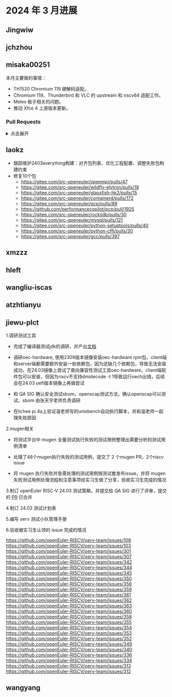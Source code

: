 # 2024 年 3 月进展

## Jingwiw


## jchzhou


## misaka00251

本月主要做的事情：

 - TH1520 Chromium 119 硬解码适配。
 - Chromium 119、Thunderbird 和 VLC 的 upstream 和 riscv64 适配工作。
 - Meles 板子相关的问题。 
 - 推动 Xfce 4 上游版本更新。

### Pull Requests

<details>
  <summary>点击展开</summary>

  - https://gitee.com/src-openeuler/thunderbird/pulls/6
  - https://gitee.com/src-openeuler/podofo/pulls/3
  - https://gitee.com/src-openeuler/chromium/pulls/3
  - https://gitee.com/src-openeuler/vlc/pulls/1
  - https://gitee.com/src-openeuler/xfce4-session/pulls/18
  - https://gitee.com/src-openeuler/libxfce4ui/pulls/9
  - https://gitee.com/src-openeuler/xfce4-settings/pulls/20
  - https://gitee.com/src-openeuler/xfce4-dev-tools/pulls/12
  - https://gitee.com/src-openeuler/tumbler/pulls/14
  - https://gitee.com/src-openeuler/xfconf/pulls/8
  - https://gitee.com/src-openeuler/xfce4-appfinder/pulls/14
  - https://gitee.com/src-openeuler/Thunar/pulls/24
  - https://gitee.com/src-openeuler/xfdesktop/pulls/13
  - https://gitee.com/src-openeuler/xfce4-power-manager/pulls/13
  - https://gitee.com/src-openeuler/xfce4-panel/pulls/17
  - https://gitee.com/src-openeuler/libxfce4util/pulls/7
  - https://gitee.com/src-openeuler/mousepad/pulls/9
  - https://gitee.com/src-openeuler/ristretto/pulls/8
  - https://gitee.com/src-openeuler/garcon/pulls/16
  - https://gitee.com/src-openeuler/thunar-archive-plugin/pulls/4
  - https://gitee.com/src-openeuler/xarchiver/pulls/18
  - https://gitee.com/src-openeuler/xfce-theme-manager/pulls/5
  - https://gitee.com/src-openeuler/xfce4-battery-plugin/pulls/10
  - https://gitee.com/src-openeuler/xfce4-clipman-plugin/pulls/15
  - https://gitee.com/src-openeuler/xfce4-fsguard-plugin/pulls/10
  - https://gitee.com/src-openeuler/xfce4-genmon-plugin/pulls/10
  - https://gitee.com/src-openeuler/xfce4-mailwatch-plugin/pulls/10
  - https://gitee.com/src-openeuler/xfce4-netload-plugin/pulls/10
  - https://gitee.com/src-openeuler/xfce4-notes-plugin/pulls/11
  - https://gitee.com/src-openeuler/xfce4-notifyd/pulls/15
  - https://gitee.com/src-openeuler/xfce4-screensaver/pulls/12
  - https://gitee.com/src-openeuler/xfce4-taskmanager/pulls/13
  - https://gitee.com/src-openeuler/xfce4-terminal/pulls/13
  - https://gitee.com/src-openeuler/xfce4-verve-plugin/pulls/10
  - https://gitee.com/src-openeuler/xfce4-weather-plugin/pulls/11
  - https://gitee.com/src-openeuler/xfce4-whiskermenu-plugin/pulls/12
  - https://gitee.com/src-openeuler/gtk-layer-shell/pulls/3
  - https://gitee.com/src-openeuler/stb/pulls/43
  - https://gitee.com/src-openeuler/stb/pulls/45

</details>

## laokz

- 跟踪维护2403everything构建：对齐包列表、优化工程配置、调整失败包构建约束
- 修复10个包
  - https://gitee.com/src-openeuler/openmpi/pulls/47
  - https://gitee.com/src-openeuler/wildfly-elytron/pulls/19
  - https://gitee.com/src-openeuler/glassfish-hk2/pulls/15
  - https://gitee.com/src-openeuler/containerd/pulls/172
  - https://gitee.com/src-openeuler/pcp/pulls/89
  - https://github.com/performancecopilot/pcp/pull/1925
  - https://gitee.com/src-openeuler/rocksdb/pulls/30
  - https://gitee.com/src-openeuler/mysql/pulls/121
  - https://gitee.com/src-openeuler/python-setuptools/pulls/40
  - https://gitee.com/src-openeuler/python-cffi/pulls/30
  - https://gitee.com/src-openeuler/gcc/pulls/397

## xmzzz


## hleft


## wangliu-iscas


## atzhtianyu


## jiewu-plct
1.调研测试工具

- 完成了编译器测试jdk的调研，并产出[文档](https://gitee.com/jean9823/openEuler_riscv_test/blob/master/openEuler_riscv_compiler_test/%E5%9C%A8openEuler%20riscv64%E4%B8%AD%E5%AF%B9openjdk%E6%89%A7%E8%A1%8C%E6%B5%8B%E8%AF%95.md)

- 调研oec-hardware, 使用2309版本镜像安装oec-hardware rpm包，client端和server端都需要额外安装一些依赖包，因为还缺几个依赖包，导致无法安装成功，在24.03镜像上尝试了南向兼容性测试工具oec-hardware，client端软件包可以安装，但因为riscv不支持dmidecode -t 1导致运行oech出错，后续会在24.03 uefi版本镜像上再做尝试

- 和 QA SIG 确认安全测试sbom，openscap测试方法，确认openscap可以测试，sbom 由张天宇老师负责调研

- 在lichee pi 4a上验证温老师写的unixbench自动执行脚本，并和温老师一起理失败原因

2.mugen相关

- 将测试平台中 mugen 全量测试执行失败的测试用例整理出需要分析的测试用例清单

- 处理了48个mugen执行失败的测试用例，提交了 2 个mugen PR，2个riscv issue

- 将 mugen 执行失败并急需处理的测试用例按测试套发布issue，并将 mugen 失败测试用例处理流程和注意事项给实习生做了分享，验收实习生完成的情况

3.制订 openEuler RISC-V 24.03 测试策略，并提交给 QA SIG 进行了评审，提交的 [PR](https://gitee.com/openeuler/QA/pulls/681) 已合并 

4.制订 24.03 测试计划表

5.编写 oerv 测试小队管理手册

6.验收被实习生认领的 issue 完成的情况 

https://github.com/openEuler-RISCV/oerv-team/issues/108
https://github.com/openEuler-RISCV/oerv-team/issues/103
https://github.com/openEuler-RISCV/oerv-team/issues/301
https://github.com/openEuler-RISCV/oerv-team/issues/307
https://github.com/openEuler-RISCV/oerv-team/issues/342
https://github.com/openEuler-RISCV/oerv-team/issues/344
https://github.com/openEuler-RISCV/oerv-team/issues/345
https://github.com/openEuler-RISCV/oerv-team/issues/350
https://github.com/openEuler-RISCV/oerv-team/issues/356
https://github.com/openEuler-RISCV/oerv-team/issues/359
https://github.com/openEuler-RISCV/oerv-team/issues/361
https://github.com/openEuler-RISCV/oerv-team/issues/362
https://github.com/openEuler-RISCV/oerv-team/issues/363
https://github.com/openEuler-RISCV/oerv-team/issues/360
https://github.com/openEuler-RISCV/oerv-team/issues/358
https://github.com/openEuler-RISCV/oerv-team/issues/355
https://github.com/openEuler-RISCV/oerv-team/issues/354
https://github.com/openEuler-RISCV/oerv-team/issues/353
https://github.com/openEuler-RISCV/oerv-team/issues/352
https://github.com/openEuler-RISCV/oerv-team/issues/349
https://github.com/openEuler-RISCV/oerv-team/issues/340
https://github.com/openEuler-RISCV/oerv-team/issues/336
https://github.com/openEuler-RISCV/oerv-team/issues/334
https://github.com/openEuler-RISCV/oerv-team/issues/313
https://github.com/openEuler-RISCV/oerv-team/issues/312


## wangyang


